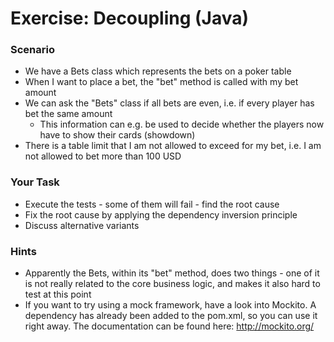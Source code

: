 # Exercise: Decoupling (Java)

### Scenario

- We have a Bets class which represents the bets on a poker table
- When I want to place a bet, the "bet" method is called with my bet amount
- We can ask the "Bets" class if all bets are even, i.e. if every player has bet the same amount
  - This information can e.g. be used to decide whether the players now have to show their cards (showdown)
- There is a table limit that I am not allowed to exceed for my bet, i.e. I am not allowed to bet more than 100 USD

### Your Task

- Execute the tests - some of them will fail - find the root cause
- Fix the root cause by applying the dependency inversion principle
- Discuss alternative variants

### Hints

- Apparently the Bets, within its "bet" method, does two things - one of it is not really related to the core business logic, and makes it also hard to test at this point
- If you want to try using a mock framework, have a look into Mockito. A dependency has already been added to the pom.xml, so you can use it right away. The documentation can be found here: http://mockito.org/
